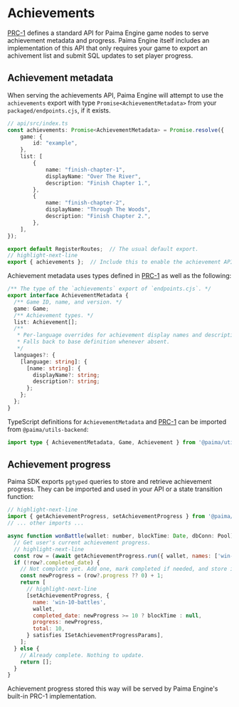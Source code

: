 # Achievements

[PRC-1] defines a standard API for Paima Engine game nodes to serve achievement
metadata and progress. Paima Engine itself includes an implementation of this
API that only requires your game to export an achivement list and submit SQL
updates to set player progress.

## Achievement metadata

When serving the achievements API, Paima Engine will attempt to use the `achievements` export with type `Promise<AchievementMetadata>` from your `packaged/endpoints.cjs`, if it exists. 

```ts
// api/src/index.ts
const achievements: Promise<AchievementMetadata> = Promise.resolve({
    game: {
        id: "example",
    },
    list: [
        {
            name: "finish-chapter-1",
            displayName: "Over The River",
            description: "Finish Chapter 1.",
        },
        {
            name: "finish-chapter-2",
            displayName: "Through The Woods",
            description: "Finish Chapter 2.",
        },
    ],
});

export default RegisterRoutes;  // The usual default export.
// highlight-next-line
export { achievements };  // Include this to enable the achievement API.
```

Achievement metadata uses types defined in [PRC-1] as well as the following:
```ts
/** The type of the `achievements` export of `endpoints.cjs`. */
export interface AchievementMetadata {
  /** Game ID, name, and version. */
  game: Game;
  /** Achievement types. */
  list: Achievement[];
  /**
   * Per-language overrides for achievement display names and descriptions.
   * Falls back to base definition whenever absent.
   */
  languages?: {
    [language: string]: {
      [name: string]: {
        displayName?: string;
        description?: string;
      };
    };
  };
}
```

TypeScript definitions for `AchievementMetadata` and [PRC-1] can be imported from `@paima/utils-backend`:
```ts
import type { AchievementMetadata, Game, Achievement } from '@paima/utils-backend';
```

## Achievement progress

Paima SDK exports `pgtyped` queries to store and retrieve achievement progress.
They can be imported and used in your API or a state transition function:

```js
// highlight-next-line
import { getAchievementProgress, setAchievementProgress } from '@paima/db';
// ... other imports ...

async function wonBattle(wallet: number, blockTime: Date, dbConn: Pool): Promise<SQLUpdate[]> {
  // Get user's current achievement progress.
  // highlight-next-line
  const row = (await getAchievementProgress.run({ wallet, names: ['win-10-battles'] }, dbConn))[0];
  if (!row?.completed_date) {
    // Not complete yet. Add one, mark completed if needed, and store it back.
    const newProgress = (row?.progress ?? 0) + 1;
    return [
      // highlight-next-line
      [setAchievementProgress, {
        name: 'win-10-battles',
        wallet,
        completed_date: newProgress >= 10 ? blockTime : null,
        progress: newProgress,
        total: 10,
      } satisfies ISetAchievementProgressParams],
    ];
  } else {
    // Already complete. Nothing to update.
    return [];
  }
}
```

Achievement progress stored this way will be served by Paima Engine's built-in
PRC-1 implementation.

[PRC-1]: ../20000-PRCs/prc-1.md

